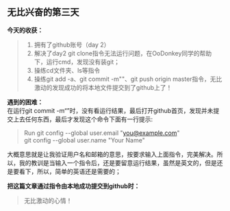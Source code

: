 ## 无比兴奋的第三天  
**今天的收获：**
>1. 拥有了github账号（day 2）
>2. 解决了day2 git clone指令无法运行问题，在OoDonkey同学的帮助下，运行cmd，发现没有装git；  
>3. 操练cd文件夹、ls等指令
>4. 操练git add -a、git commit -m""、git push origin master指令，无比激动的发现成功的将本地文件提交到了github上了！  

**遇到的困难：**  
在运行git commit -m“”时，没有看运行结果，最后打开github首页，发现并未提交上去任何东西，最后才发现这个命令下面有一行提示:  
> Run
>  git config --global user.email "you@example.com"  
>  git config --global user.name "Your Name"  

大概意思就是让我验证用户名和邮箱的意思，按要求输入上面指令，完美解决。所以，我的教训是当输入一个指令后，还是要留意运行结果，虽然是英文的，但是还是要看下，所以，简单的英语还是需要的；

**把这篇文章通过指令由本地成功提交到github时：**
>无比激动的心情！
